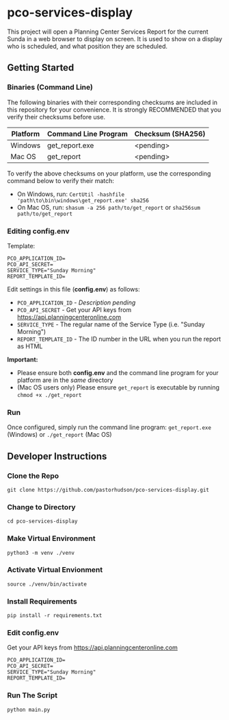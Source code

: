 # pco-services-display

This project will open a Planning Center Services Report for the current Sunda in a web browser to display on screen.
It is used to show on a display who is scheduled, and what position they are scheduled.


## Getting Started

### Binaries (Command Line)

The following binaries with their corresponding checksums are included in this repository for your convenience. It is strongly RECOMMENDED that you verify their checksums before use.

| Platform | Command Line Program       | Checksum (SHA256)   |
|----------|----------------------------|---------------------|
| Windows  | get_report.exe             | \<pending\>         |
| Mac OS   | get_report                 | \<pending\>         |


To verify the above checksums on your platform, use the corresponding command below to verify their match:
- On Windows, run: `CertUtil -hashfile 'path\to\bin\windows\get_report.exe' sha256`
- On Mac OS, run: `shasum -a 256 path/to/get_report` or `sha256sum path/to/get_report`

### Editing config.env
Template:
```
PCO_APPLICATION_ID=
PCO_API_SECRET=
SERVICE_TYPE="Sunday Morning"
REPORT_TEMPLATE_ID=
```

Edit settings in this file (**config.env**) as follows:
- `PCO_APPLICATION_ID` - *Description pending*
- `PCO_API_SECRET` - Get your API keys from https://api.planningcenteronline.com
- `SERVICE_TYPE` - The regular name of the Service Type (i.e. "Sunday Morning")
- `REPORT_TEMPLATE_ID` - The ID number in the URL when you run the report as HTML


**Important:**
- Please ensure both **config.env** and the command line program for your platform are in the *same* directory
- (Mac OS users only) Please ensure `get_report` is executable by running `chmod +x ./get_report`

### Run
Once configured, simply run the command line program: `get_report.exe` (Windows) or `./get_report` (Mac OS)

## Developer Instructions
### Clone the Repo
`git clone https://github.com/pastorhudson/pco-services-display.git`

### Change to Directory
`cd pco-services-display`

### Make Virtual Environment
`python3 -m venv ./venv`

### Activate Virtual Envionment
`source ./venv/bin/activate`

### Install Requirements
`pip install -r requirements.txt`

### Edit config.env
Get your API keys from https://api.planningcenteronline.com
```
PCO_APPLICATION_ID=
PCO_API_SECRET=
SERVICE_TYPE="Sunday Morning"
REPORT_TEMPLATE_ID=
```

### Run The Script
`python main.py`
